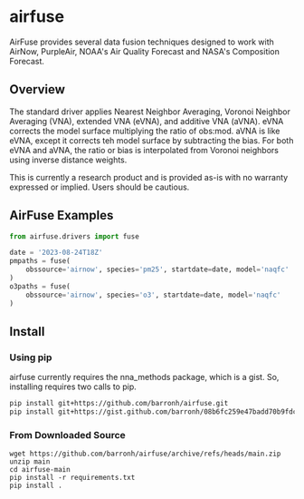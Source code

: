 # airfuse

AirFuse provides several data fusion techniques designed to work with AirNow,
PurpleAir, NOAA's Air Quality Forecast and NASA's Composition Forecast.

## Overview

The standard driver applies Nearest Neighbor Averaging, Voronoi Neighbor
Averaging (VNA), extended VNA (eVNA), and additive VNA (aVNA). eVNA corrects the
model surface multiplying the ratio of obs:mod. aVNA is like eVNA, except it
corrects teh model surface by subtracting the bias. For both eVNA and aVNA, the
ratio or bias is interpolated from Voronoi neighbors using inverse distance
weights.

This is currently a research product and is provided as-is with no warranty
expressed or implied. Users should be cautious.


## AirFuse Examples

```python
from airfuse.drivers import fuse

date = '2023-08-24T18Z'
pmpaths = fuse(
    obssource='airnow', species='pm25', startdate=date, model='naqfc'
)
o3paths = fuse(
    obssource='airnow', species='o3', startdate=date, model='naqfc'
)
```


## Install

### Using pip

airfuse currently requires the nna_methods package, which is a gist. So,
installing requires two calls to pip.

```bash
pip install git+https://github.com/barronh/airfuse.git
pip install git+https://gist.github.com/barronh/08b6fc259e47badd70b9fdcf2b7039f1.git
```

### From Downloaded Source

```
wget https://github.com/barronh/airfuse/archive/refs/heads/main.zip
unzip main
cd airfuse-main
pip install -r requirements.txt
pip install .
```
